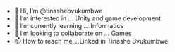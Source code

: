 - 👋 Hi, I’m @tinashebvukumbwe
- 👀 I’m interested in ... Unity and game development
- 🌱 I’m currently learning ... Informatics
- 💞️ I’m looking to collaborate on ... Games
- 📫 How to reach me ...Linked in Tinashe Bvukumbwe

<!---
tinashebvukumbwe/tinashebvukumbwe is a ✨ special ✨ repository because its `README.md` (this file) appears on your GitHub profile.
You can click the Preview link to take a look at your changes.
--->
